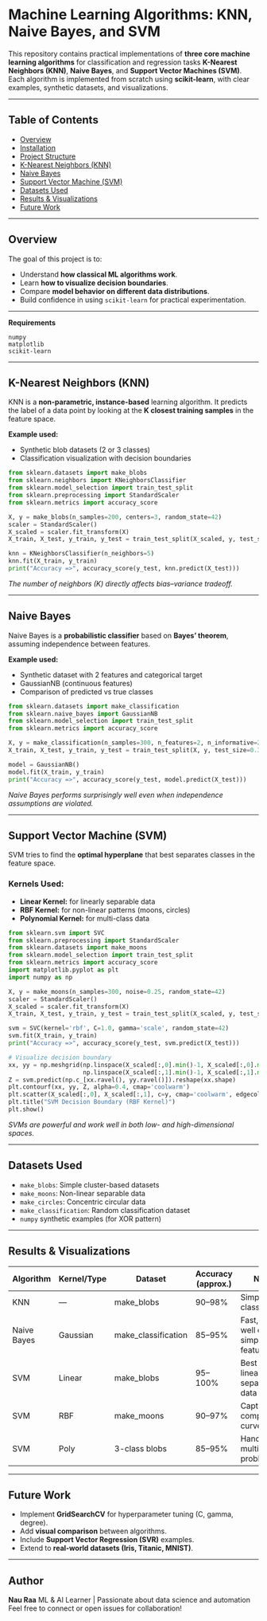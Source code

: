 
#  Machine Learning Algorithms: KNN, Naive Bayes, and SVM

This repository contains practical implementations of **three core machine learning algorithms** for classification and regression tasks  **K-Nearest Neighbors (KNN)**, **Naive Bayes**, and **Support Vector Machines (SVM)**.  
Each algorithm is implemented from scratch using **scikit-learn**, with clear examples, synthetic datasets, and visualizations.

---

##  Table of Contents
- [Overview](#overview)
- [Installation](#installation)
- [Project Structure](#project-structure)
- [ K-Nearest Neighbors (KNN)](#-k-nearest-neighbors-knn)
- [ Naive Bayes](#-naive-bayes)
- [ Support Vector Machine (SVM)](#-support-vector-machine-svm)
- [ Datasets Used](#-datasets-used)
- [ Results & Visualizations](#-results--visualizations)
- [ Future Work](#-future-work)

---

##  Overview
The goal of this project is to:
- Understand **how classical ML algorithms work**.
- Learn **how to visualize decision boundaries**.
- Compare **model behavior on different data distributions**.
- Build confidence in using `scikit-learn` for practical experimentation.
---

**Requirements**

```
numpy  
matplotlib  
scikit-learn  
```

---


##  K-Nearest Neighbors (KNN)

KNN is a **non-parametric, instance-based** learning algorithm.
It predicts the label of a data point by looking at the **K closest training samples** in the feature space.

**Example used:**

* Synthetic blob datasets (2 or 3 classes)
* Classification visualization with decision boundaries

```python
from sklearn.datasets import make_blobs
from sklearn.neighbors import KNeighborsClassifier
from sklearn.model_selection import train_test_split
from sklearn.preprocessing import StandardScaler
from sklearn.metrics import accuracy_score

X, y = make_blobs(n_samples=200, centers=3, random_state=42)
scaler = StandardScaler()
X_scaled = scaler.fit_transform(X)
X_train, X_test, y_train, y_test = train_test_split(X_scaled, y, test_size=0.3)

knn = KNeighborsClassifier(n_neighbors=5)
knn.fit(X_train, y_train)
print("Accuracy =>", accuracy_score(y_test, knn.predict(X_test)))
```

*The number of neighbors (K) directly affects bias–variance tradeoff.*

---

##  Naive Bayes

Naive Bayes is a **probabilistic classifier** based on **Bayes’ theorem**, assuming independence between features.

**Example used:**

* Synthetic dataset with 2 features and categorical target
* GaussianNB (continuous features)
* Comparison of predicted vs true classes

```python
from sklearn.datasets import make_classification
from sklearn.naive_bayes import GaussianNB
from sklearn.model_selection import train_test_split
from sklearn.metrics import accuracy_score

X, y = make_classification(n_samples=300, n_features=2, n_informative=2, n_redundant=0, random_state=42)
X_train, X_test, y_train, y_test = train_test_split(X, y, test_size=0.3, random_state=42)

model = GaussianNB()
model.fit(X_train, y_train)
print("Accuracy =>", accuracy_score(y_test, model.predict(X_test)))
```

 *Naive Bayes performs surprisingly well even when independence assumptions are violated.*

---

##  Support Vector Machine (SVM)

SVM tries to find the **optimal hyperplane** that best separates classes in the feature space.

### Kernels Used:

* **Linear Kernel:** for linearly separable data
* **RBF Kernel:** for non-linear patterns (moons, circles)
* **Polynomial Kernel:** for multi-class data

```python
from sklearn.svm import SVC
from sklearn.preprocessing import StandardScaler
from sklearn.datasets import make_moons
from sklearn.model_selection import train_test_split
from sklearn.metrics import accuracy_score
import matplotlib.pyplot as plt
import numpy as np

X, y = make_moons(n_samples=300, noise=0.25, random_state=42)
scaler = StandardScaler()
X_scaled = scaler.fit_transform(X)
X_train, X_test, y_train, y_test = train_test_split(X_scaled, y, test_size=0.3, random_state=42)

svm = SVC(kernel='rbf', C=1.0, gamma='scale', random_state=42)
svm.fit(X_train, y_train)
print("Accuracy =>", accuracy_score(y_test, svm.predict(X_test)))

# Visualize decision boundary
xx, yy = np.meshgrid(np.linspace(X_scaled[:,0].min()-1, X_scaled[:,0].max()+1, 300),
                     np.linspace(X_scaled[:,1].min()-1, X_scaled[:,1].max()+1, 300))
Z = svm.predict(np.c_[xx.ravel(), yy.ravel()]).reshape(xx.shape)
plt.contourf(xx, yy, Z, alpha=0.4, cmap='coolwarm')
plt.scatter(X_scaled[:,0], X_scaled[:,1], c=y, cmap='coolwarm', edgecolor='k')
plt.title("SVM Decision Boundary (RBF Kernel)")
plt.show()
```

*SVMs are powerful and work well in both low- and high-dimensional spaces.*

---

##  Datasets Used

* `make_blobs`: Simple cluster-based datasets
* `make_moons`: Non-linear separable data
* `make_circles`: Concentric circular data
* `make_classification`: Random classification dataset
* `numpy` synthetic examples (for XOR pattern)

---

##  Results & Visualizations

| Algorithm   | Kernel/Type | Dataset             | Accuracy (approx.) | Notes                               |
| ----------- | ----------- | ------------------- | ------------------ | ----------------------------------- |
| KNN         | —           | make_blobs          | 90–98%             | Simple classification               |
| Naive Bayes | Gaussian    | make_classification | 85–95%             | Fast, works well on simple features |
| SVM         | Linear      | make_blobs          | 95–100%            | Best on linearly separable data     |
| SVM         | RBF         | make_moons          | 90–97%             | Captures complex curves             |
| SVM         | Poly        | 3-class blobs       | 85–95%             | Handles multi-class problems        |

---

##  Future Work

* Implement **GridSearchCV** for hyperparameter tuning (C, gamma, degree).
* Add **visual comparison** between algorithms.
* Include **Support Vector Regression (SVR)** examples.
* Extend to **real-world datasets (Iris, Titanic, MNIST)**.


---

##  Author

**Nau Raa**
  ML & AI Learner | Passionate about data science and automation
  Feel free to connect or open issues for collaboration!


```
